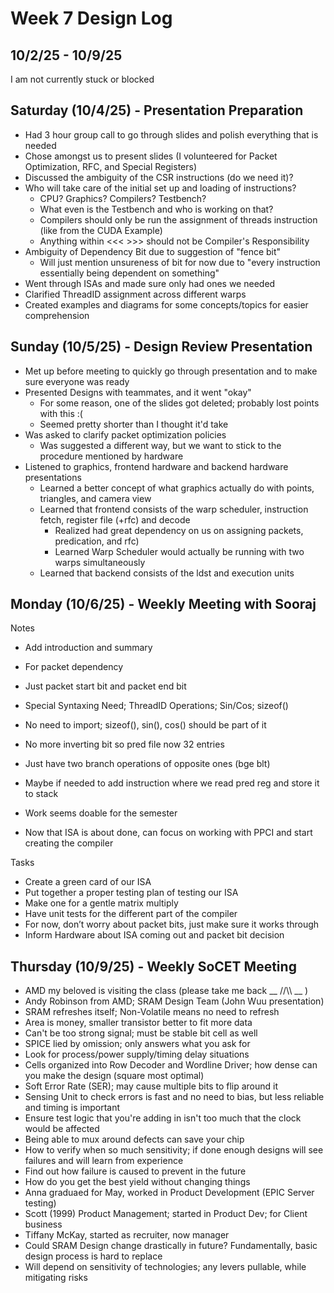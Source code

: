 # Week 7 Design Log
## 10/2/25 - 10/9/25
I am not currently stuck or blocked

## Saturday (10/4/25) - Presentation Preparation
- Had 3 hour group call to go through slides and polish everything that is needed
- Chose amongst us to present slides (I volunteered for Packet Optimization, RFC, and Special Registers)
- Discussed the ambiguity of the CSR instructions (do we need it)?
- Who will take care of the initial set up and loading of instructions? 
    - CPU? Graphics? Compilers? Testbench?
    - What even is the Testbench and who is working on that?
    - Compilers should only be run the assignment of threads instruction (like from the CUDA Example)
    - Anything within <<< >>> should not be Compiler's Responsibility
- Ambiguity of Dependency Bit due to suggestion of "fence bit"
    - Will just mention unsureness of bit for now due to "every instruction essentially being dependent on something"
- Went through ISAs and made sure only had ones we needed
- Clarified ThreadID assignment across different warps
- Created examples and diagrams for some concepts/topics for easier comprehension

## Sunday (10/5/25) - Design Review Presentation
- Met up before meeting to quickly go through presentation and to make sure everyone was ready
- Presented Designs with teammates, and it went "okay"
    - For some reason, one of the slides got deleted; probably lost points with this :(
    - Seemed pretty shorter than I thought it'd take
- Was asked to clarify packet optimization policies
    - Was suggested a different way, but we want to stick to the procedure mentioned by hardware
- Listened to graphics, frontend hardware and backend hardware presentations
    - Learned a better concept of what graphics actually do with points, triangles, and camera view
    - Learned that frontend consists of the warp scheduler, instruction fetch, register file (+rfc) and decode
        - Realized had great dependency on us on assigning packets, predication, and rfc)
        - Learned Warp Scheduler would actually be running with two warps simultaneously
    - Learned that backend consists of the ldst and execution units

## Monday (10/6/25) - Weekly Meeting with Sooraj
Notes
- Add introduction and summary
- For packet dependency
- Just packet start bit and packet end bit

- Special Syntaxing Need; ThreadID Operations; Sin/Cos; sizeof()
- No need to import; sizeof(), sin(), cos() should be part of it

- No more inverting bit so pred file now 32 entries
- Just have two branch operations of opposite ones (bge blt)
- Maybe if needed to add instruction where we read pred reg and store it to stack

- Work seems doable for the semester
- Now that ISA is about done, can focus on working with PPCI and start creating the compiler

Tasks
- Create a green card of our ISA
- Put together a proper testing plan of testing our ISA
- Make one for a gentle matrix multiply
- Have unit tests for the different part of the compiler
- For now, don’t worry about packet bits, just make sure it works through
- Inform Hardware about ISA coming out and packet bit decision


## Thursday (10/9/25) - Weekly SoCET Meeting
- AMD my beloved is visiting the class (please take me back __ //\\\ __ )
- Andy Robinson from AMD; SRAM Design Team (John Wuu presentation)
- SRAM refreshes itself; Non-Volatile means no need to refresh
- Area is money, smaller transistor better to fit more data
- Can't be too strong signal; must be stable bit cell as well
- SPICE lied by omission; only answers what you ask for
- Look for process/power supply/timing delay situations
- Cells organized into Row Decoder and Wordline Driver; how dense can you make the design (square most optimal)
- Soft Error Rate (SER); may cause multiple bits to flip around it
- Sensing Unit to check errors is fast and no need to bias, but less reliable and timing is important
- Ensure test logic that you're adding in isn't too much that the clock would be affected
- Being able to mux around defects can save your chip
- How to verify when so much sensitivity; if done enough designs will see failures and will learn from experience
- Find out how failure is caused to prevent in the future
- How do you get the best yield without changing things
- Anna graduaed for May, worked in Product Development (EPIC Server testing)
- Scott (1999) Product Management; started in Product Dev; for Client business
- Tiffany McKay, started as recruiter, now manager
- Could SRAM Design change drastically in future? Fundamentally, basic design process is hard to replace
- Will depend on sensitivity of technologies; any levers pullable, while mitigating risks